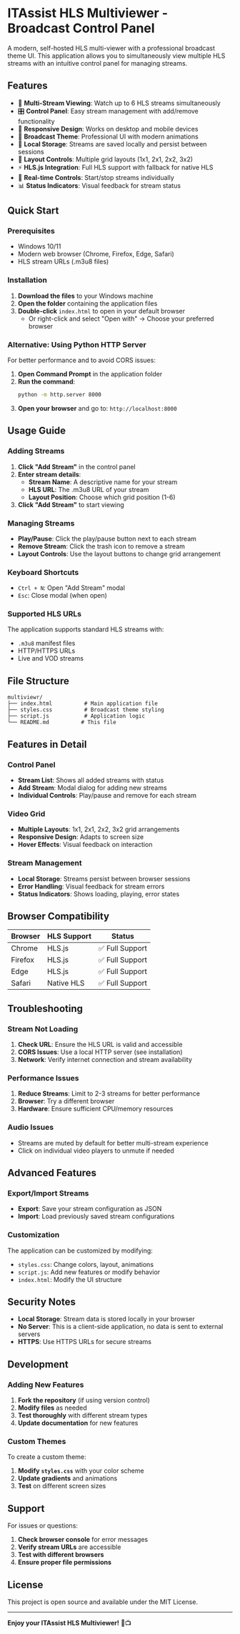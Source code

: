 # ITAssist HLS Multiviewer - Broadcast Control Panel

A modern, self-hosted HLS multi-viewer with a professional broadcast theme UI. This application allows you to simultaneously view multiple HLS streams with an intuitive control panel for managing streams.

## Features

- 🎥 **Multi-Stream Viewing**: Watch up to 6 HLS streams simultaneously
- 🎛️ **Control Panel**: Easy stream management with add/remove functionality
- 📱 **Responsive Design**: Works on desktop and mobile devices
- 🎨 **Broadcast Theme**: Professional UI with modern animations
- 💾 **Local Storage**: Streams are saved locally and persist between sessions
- 🔄 **Layout Controls**: Multiple grid layouts (1x1, 2x1, 2x2, 3x2)
- ⚡ **HLS.js Integration**: Full HLS support with fallback for native HLS
- 🎯 **Real-time Controls**: Start/stop streams individually
- 📊 **Status Indicators**: Visual feedback for stream status

## Quick Start

### Prerequisites
- Windows 10/11
- Modern web browser (Chrome, Firefox, Edge, Safari)
- HLS stream URLs (.m3u8 files)

### Installation

1. **Download the files** to your Windows machine
2. **Open the folder** containing the application files
3. **Double-click** `index.html` to open in your default browser
   - Or right-click and select "Open with" → Choose your preferred browser

### Alternative: Using Python HTTP Server

For better performance and to avoid CORS issues:

1. **Open Command Prompt** in the application folder
2. **Run the command**:
   ```cmd
   python -m http.server 8000
   ```
3. **Open your browser** and go to: `http://localhost:8000`

## Usage Guide

### Adding Streams

1. **Click "Add Stream"** in the control panel
2. **Enter stream details**:
   - **Stream Name**: A descriptive name for your stream
   - **HLS URL**: The .m3u8 URL of your stream
   - **Layout Position**: Choose which grid position (1-6)
3. **Click "Add Stream"** to start viewing

### Managing Streams

- **Play/Pause**: Click the play/pause button next to each stream
- **Remove Stream**: Click the trash icon to remove a stream
- **Layout Controls**: Use the layout buttons to change grid arrangement

### Keyboard Shortcuts

- `Ctrl + N`: Open "Add Stream" modal
- `Esc`: Close modal (when open)

### Supported HLS URLs

The application supports standard HLS streams with:
- `.m3u8` manifest files
- HTTP/HTTPS URLs
- Live and VOD streams

## File Structure

```
multiviewr/
├── index.html          # Main application file
├── styles.css          # Broadcast theme styling
├── script.js           # Application logic
└── README.md          # This file
```

## Features in Detail

### Control Panel
- **Stream List**: Shows all added streams with status
- **Add Stream**: Modal dialog for adding new streams
- **Individual Controls**: Play/pause and remove for each stream

### Video Grid
- **Multiple Layouts**: 1x1, 2x1, 2x2, 3x2 grid arrangements
- **Responsive Design**: Adapts to screen size
- **Hover Effects**: Visual feedback on interaction

### Stream Management
- **Local Storage**: Streams persist between browser sessions
- **Error Handling**: Visual feedback for stream errors
- **Status Indicators**: Shows loading, playing, error states

## Browser Compatibility

| Browser | HLS Support | Status |
|---------|-------------|--------|
| Chrome | HLS.js | ✅ Full Support |
| Firefox | HLS.js | ✅ Full Support |
| Edge | HLS.js | ✅ Full Support |
| Safari | Native HLS | ✅ Full Support |

## Troubleshooting

### Stream Not Loading
1. **Check URL**: Ensure the HLS URL is valid and accessible
2. **CORS Issues**: Use a local HTTP server (see installation)
3. **Network**: Verify internet connection and stream availability

### Performance Issues
1. **Reduce Streams**: Limit to 2-3 streams for better performance
2. **Browser**: Try a different browser
3. **Hardware**: Ensure sufficient CPU/memory resources

### Audio Issues
- Streams are muted by default for better multi-stream experience
- Click on individual video players to unmute if needed

## Advanced Features

### Export/Import Streams
- **Export**: Save your stream configuration as JSON
- **Import**: Load previously saved stream configurations

### Customization
The application can be customized by modifying:
- `styles.css`: Change colors, layout, animations
- `script.js`: Add new features or modify behavior
- `index.html`: Modify the UI structure

## Security Notes

- **Local Storage**: Stream data is stored locally in your browser
- **No Server**: This is a client-side application, no data is sent to external servers
- **HTTPS**: Use HTTPS URLs for secure streams

## Development

### Adding New Features
1. **Fork the repository** (if using version control)
2. **Modify files** as needed
3. **Test thoroughly** with different stream types
4. **Update documentation** for new features

### Custom Themes
To create a custom theme:
1. **Modify `styles.css`** with your color scheme
2. **Update gradients** and animations
3. **Test** on different screen sizes

## Support

For issues or questions:
1. **Check browser console** for error messages
2. **Verify stream URLs** are accessible
3. **Test with different browsers**
4. **Ensure proper file permissions**

## License

This project is open source and available under the MIT License.

---

**Enjoy your ITAssist HLS Multiviewer!** 🎥📺
